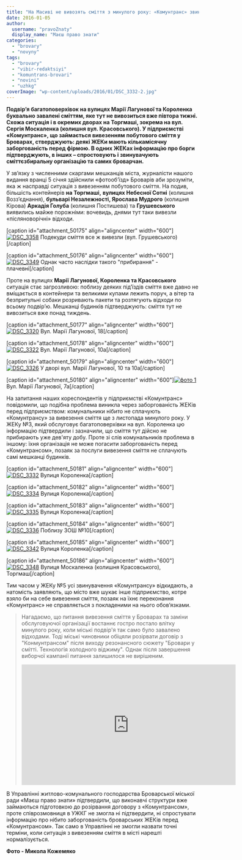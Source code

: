 ```yaml
---
title: "На Масиві не вивозять сміття з минулого року: «Комунтранс» звинувачує ЖЕКи, чиновники - мешканців"
date: 2016-01-05
author: 
  username: "pravoZnaty"
  display_name: "Маєш право знати"
categories: 
  - "brovary"
  - "novyny"
tags: 
  - "brovary"
  - "vibir-redaktsiyi"
  - "komuntrans-brovari"
  - "novini"
  - "uzhkg"
coverImage: "wp-content/uploads/2016/01/DSC_3332-2.jpg"
---
```


**Подвір’я багатоповерхівок на вулицях Марії Лагунової та Короленка буквально завалені сміттям, яке тут не вивозиться вже півтора тижні. Схожа ситуація і в окремих дворах на Торгмаші, зокрема на вул. Сергія Москаленка (колишня вул. Красовського). У підприємстві «Комунтранс», що займається вивезенням побутового сміття у Броварах, стверджують: деякі ЖЕКи мають кількамісячну заборгованість перед фірмою. В одних ЖЕКах інформацію про борги підтверджують, в інших – спростовують і звинувачують сміттєзбиральну організацію та самих броварчан.**

У зв’язку з численними скаргами мешканців міста, журналісти нашого видання вранці 5 січня здійснили «фотооб’їзд» Броварів аби зрозуміти, яка ж насправді ситуація з вивезенням побутового сміття. На подив, більшість контейнерів **на Торгмаші,** **вулицях Небесної Сотні** (колишня Возз’єднання), **бульварі Незалежності, Ярослава Мудрого** (колишня Кірова) **Аркадія Голуба** (колишня Постишева) та **Грушевського** виявились майже порожніми: вочевидь, днями тут таки вивезли «післяноворічні» відходи.

\[caption id="attachment\_50175" align="aligncenter" width="600"\][![DSC_3358](https://mpz.brovary.org/wp-content/uploads/2016/01/DSC_3358.jpg)](https://mpz.brovary.org/wp-content/uploads/2016/01/DSC_3358.jpg) Подекуди сміття все ж вивезли (вул. Грушевського)\[/caption\]

\[caption id="attachment\_50176" align="aligncenter" width="600"\][![DSC_3349](https://mpz.brovary.org/wp-content/uploads/2016/01/DSC_3349.jpg)](https://mpz.brovary.org/wp-content/uploads/2016/01/DSC_3349.jpg) Однак часто наслідки такого "прибирання" - плачевні\[/caption\]

Проте на вулицях **Марії Лагунової, Короленка та Красовського** ситуація стає загрозливою: поблизу деяких під’їздів сміття вже давно не вміщається в контейнери та великими купами лежить поруч, а вітер та безпритульні собаки розривають пакети та розтягують відходи по всьому подвір’ю. Мешканці будинків підтверджують: сміття тут не вивозиться вже понад тиждень.

\[caption id="attachment\_50177" align="aligncenter" width="600"\][![DSC_3320](https://mpz.brovary.org/wp-content/uploads/2016/01/DSC_3320.jpg)](https://mpz.brovary.org/wp-content/uploads/2016/01/DSC_3320.jpg) Вул. Марії Лагунової, 18\[/caption\]

\[caption id="attachment\_50178" align="aligncenter" width="600"\][![DSC_3322](https://mpz.brovary.org/wp-content/uploads/2016/01/DSC_3322.jpg)](https://mpz.brovary.org/wp-content/uploads/2016/01/DSC_3322.jpg) Вул. Марії Лагунової, 10а\[/caption\]

\[caption id="attachment\_50179" align="aligncenter" width="600"\][![DSC_3326](https://mpz.brovary.org/wp-content/uploads/2016/01/DSC_3326.jpg)](https://mpz.brovary.org/wp-content/uploads/2016/01/DSC_3326.jpg) У дворі вул. Марії Лагунової, 10 та 10а\[/caption\]

\[caption id="attachment\_50180" align="aligncenter" width="600"\][![фото 1](https://mpz.brovary.org/wp-content/uploads/2016/01/foto-1.jpg)](https://mpz.brovary.org/wp-content/uploads/2016/01/foto-1.jpg) Вул. Марії Лагунової, 7а\[/caption\]

На запитання наших кореспондентів у підприємстві «Комунтранс» повідомили, що подібна проблема виникла через заборгованість ЖЕКів перед підприємством: комунальники нібито не сплачують «Комунтрансу» за вивезення сміття ще з листопада минулого року. У ЖЕКу №3, який обслуговує багатоповерхівки на вул. Короленка цю інформацію підтвердили і зазначили, що сміття тут дійсно не прибирають уже дев'яту добу. Проте зі слів комунальників проблема в іншому: їхня організація не може погасити заборгованість перед «Комунтрансом», позаяк за послуги вивезення сміття не сплачують самі мешканці будинків.

\[caption id="attachment\_50181" align="aligncenter" width="600"\][![DSC_3332](https://mpz.brovary.org/wp-content/uploads/2016/01/DSC_3332.jpg)](https://mpz.brovary.org/wp-content/uploads/2016/01/DSC_3332.jpg) Вулиця Короленка\[/caption\]

\[caption id="attachment\_50182" align="aligncenter" width="600"\][![DSC_3334](https://mpz.brovary.org/wp-content/uploads/2016/01/DSC_3334.jpg)](https://mpz.brovary.org/wp-content/uploads/2016/01/DSC_3334.jpg) Вулиця Короленка\[/caption\]

\[caption id="attachment\_50183" align="aligncenter" width="600"\][![DSC_3335](https://mpz.brovary.org/wp-content/uploads/2016/01/DSC_3335.jpg)](https://mpz.brovary.org/wp-content/uploads/2016/01/DSC_3335.jpg) Вулиця Короленка\[/caption\]

\[caption id="attachment\_50184" align="aligncenter" width="600"\][![DSC_3336](https://mpz.brovary.org/wp-content/uploads/2016/01/DSC_3336.jpg)](https://mpz.brovary.org/wp-content/uploads/2016/01/DSC_3336.jpg) Поблизу ЗОШ №10\[/caption\]

\[caption id="attachment\_50185" align="aligncenter" width="600"\][![DSC_3342](https://mpz.brovary.org/wp-content/uploads/2016/01/DSC_3342.jpg)](https://mpz.brovary.org/wp-content/uploads/2016/01/DSC_3342.jpg) Вулиця Короленка\[/caption\]

\[caption id="attachment\_50186" align="aligncenter" width="600"\][![DSC_3348](https://mpz.brovary.org/wp-content/uploads/2016/01/DSC_3348.jpg)](https://mpz.brovary.org/wp-content/uploads/2016/01/DSC_3348.jpg) Вулиця Москаленка (колишня Красовського), Торгмаш\[/caption\]

Тим часом у ЖЕКу №5 усі звинувачення «Комунтрансу» відкидають, а натомість заявляють, що місто вже шукає інше підприємство, котре взяло би на себе вивезення сміття, позаяк на їхнє переконання «Комунтранс» не справляється з покладеними на нього обов’язками.

> Нагадаємо, що питання вивезення сміття у Броварах та заміни обслуговуючої організації востаннє гостро постало влітку минулого року, коли міські подвір'я так само було завалено відходами. Тоді міські чиновники обіцяли розірвати договір з "Конмунтрансом" після виходу резонансного сюжету "Бровари у смітті. Технологія холодного віджиму". Однак після завершення виборчої кампанії питання залишилося не вирішеним.
> 
> <iframe src="https://www.youtube.com/embed/dvCESNgmJzA" width="560" height="315" frameborder="0" allowfullscreen="allowfullscreen"></iframe>

В Управлінні житлово-комунального господарства Броварської міської ради «Маєш право знати» підтвердили, що виконавчі структури вже займаються підготовкою до розірвання договору з «Комунтрансом», проте співрозмовниця в УЖКГ не змогла ні підтвердити, ні спростувати інформацію про нібито заборгованість броварських ЖЕКів перед «Комунтрансом». Так само в Управлінні не змогли назвати точні терміни, коли ситуація з вивезенням сміття в місті нарешті нормалізується.

**Фото - Микола Кожемяко**
